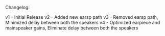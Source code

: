 Changelog:

v1 - Initial Release
v2 - Added new earsp path
v3 - Removed earsp path, Minimized delay between both the speakers
v4 - Optimized earpiece and mainspeaker gains, Eliminate delay between both the speakers